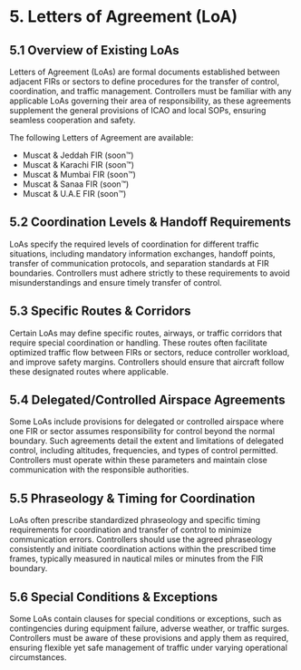 # 5. Letters of Agreement (LoA)
## 5.1 Overview of Existing LoAs
Letters of Agreement (LoAs) are formal documents established between adjacent FIRs or sectors to define procedures for the transfer of control, coordination, and traffic management. Controllers must be familiar with any applicable LoAs governing their area of responsibility, as these agreements supplement the general provisions of ICAO and local SOPs, ensuring seamless cooperation and safety.

The following Letters of Agreement are available:

- Muscat & Jeddah FIR  (soon™)
- Muscat & Karachi FIR  (soon™)
- Muscat & Mumbai FIR  (soon™)
- Muscat & Sanaa FIR  (soon™)
- Muscat & U.A.E FIR  (soon™)

## 5.2 Coordination Levels & Handoff Requirements
LoAs specify the required levels of coordination for different traffic situations, including mandatory information exchanges, handoff points, transfer of communication protocols, and separation standards at FIR boundaries. Controllers must adhere strictly to these requirements to avoid misunderstandings and ensure timely transfer of control.

## 5.3 Specific Routes & Corridors
Certain LoAs may define specific routes, airways, or traffic corridors that require special coordination or handling. These routes often facilitate optimized traffic flow between FIRs or sectors, reduce controller workload, and improve safety margins. Controllers should ensure that aircraft follow these designated routes where applicable.

## 5.4 Delegated/Controlled Airspace Agreements
Some LoAs include provisions for delegated or controlled airspace where one FIR or sector assumes responsibility for control beyond the normal boundary. Such agreements detail the extent and limitations of delegated control, including altitudes, frequencies, and types of control permitted. Controllers must operate within these parameters and maintain close communication with the responsible authorities.

## 5.5 Phraseology & Timing for Coordination
LoAs often prescribe standardized phraseology and specific timing requirements for coordination and transfer of control to minimize communication errors. Controllers should use the agreed phraseology consistently and initiate coordination actions within the prescribed time frames, typically measured in nautical miles or minutes from the FIR boundary.

## 5.6 Special Conditions & Exceptions
Some LoAs contain clauses for special conditions or exceptions, such as contingencies during equipment failure, adverse weather, or traffic surges. Controllers must be aware of these provisions and apply them as required, ensuring flexible yet safe management of traffic under varying operational circumstances.